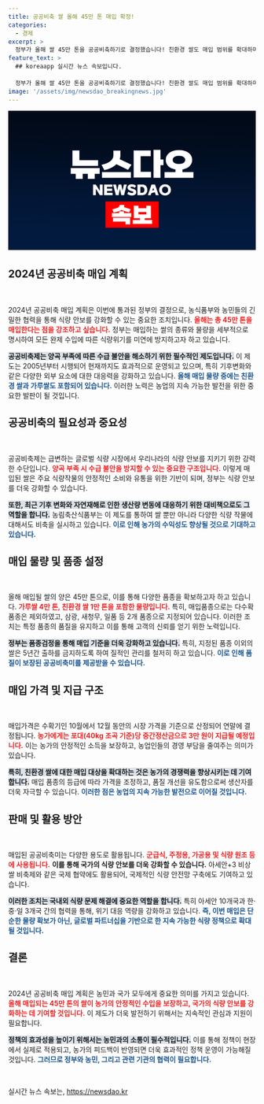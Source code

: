 ```yaml
---
title: 공공비축 쌀 올해 45만 톤 매입 확정!
categories:
  - 경제
excerpt: >
  정부가 올해 쌀 45만 톤을 공공비축하기로 결정했습니다! 친환경 쌀도 매입 범위를 확대하며 농가 지원을 강화하는 이 변화가 식량 안보에 미칠 영향은? 클릭해 확인하세요!
feature_text: >
  ## koreaapp 실시간 뉴스 속보입니다.

  정부가 올해 쌀 45만 톤을 공공비축하기로 결정했습니다! 친환경 쌀도 매입 범위를 확대하며 농가 지원을 강화하는 이 변화가 식량 안보에 미칠 영향은? 클릭해 확인하세요!
image: '/assets/img/newsdao_breakingnews.jpg'
---
```


<p><img src="/assets/img/newsdao_breakingnews.jpg" alt="koreaapp 속보" /></p>

<h2 data-ke-size="size26">2024년 공공비축 매입 계획</h2>

<p data-ke-size="size16">&nbsp;</p>

<p>2024년 공공비축 매입 계획은 이번에 통과된 정부의 결정으로, 농식품부와 농민들의 긴밀한 협력을 통해 식량 안보를 강화할 수 있는 중요한 조치입니다. <b><span style="color: #ee2323;">올해는 총 45만 톤을 매입한다는 점을 강조하고 싶습니다.</span></b> 정부는 매입하는 쌀의 종류와 물량을 세부적으로 명시하여 모든 완제 수입에 따른 식량위기를 미연에 방지하고자 하고 있습니다. </p>

<p><b><span style="background-color: #21538527;">공공비축제는 양곡 부족에 따른 수급 불안을 해소하기 위한 필수적인 제도입니다.</span></b> 이 제도는 2005년부터 시행되어 현재까지도 효과적으로 운영되고 있으며, 특히 기후변화와 같은 다양한 외부 요소에 대한 대응력을 강화하고 있습니다. <b><span style="color: #1a5490;">올해 매입 물량 중에는 친환경 쌀과 가루쌀도 포함되어 있습니다.</span></b> 이러한 노력은 농업의 지속 가능한 발전을 위한 중요한 발판이 될 것입니다.</p>

<h2 data-ke-size="size26">공공비축의 필요성과 중요성</h2>

<p data-ke-size="size16">&nbsp;</p>

<p>공공비축제는 급변하는 글로벌 식량 시장에서 우리나라의 식량 안보를 지키기 위한 강력한 수단입니다. <b><span style="color: #ee2323;">양곡 부족 시 수급 불안을 방지할 수 있는 중요한 구조입니다.</span></b> 이렇게 매입된 쌀은 주요 식량작물의 안정적인 소비와 유통을 위한 기반이 되며, 정부는 식량 안보를 더욱 강화할 수 있습니다. </p>

<p><b><span style="background-color: #21538527;">또한, 최근 기후 변화와 자연재해로 인한 생산량 변동에 대응하기 위한 대비책으로도 그 역할을 합니다.</span></b> 농림축산식품부는 이 제도를 통하여 쌀 뿐만 아니라 다양한 식량 작물에 대해서도 비축을 실시하고 있습니다. <b><span style="color: #1a5490;">이로 인해 농가의 수익성도 향상될 것으로 기대하고 있습니다.</span></b></p>

<h2 data-ke-size="size26">매입 물량 및 품종 설정</h2>

<p data-ke-size="size16">&nbsp;</p>

<p>올해 매입될 쌀의 양은 45만 톤으로, 이를 통해 다양한 품종을 확보하고자 하고 있습니다. <b><span style="color: #ee2323;">가루쌀 4만 톤, 친환경 쌀 1만 톤을 포함한 물량입니다.</span></b> 특히, 매입품종으로는 다수확 품종은 제외하였고, 삼광, 새청무, 일품 등 2개 품종으로 지정되어 있습니다. 이러한 조치는 특정 품종의 품질을 유지하고 이를 통해 고객의 신뢰를 얻기 위한 노력입니다. </p>

<p><b><span style="background-color: #21538527;">정부는 품종검정을 통해 매입 기준을 더욱 강화하고 있습니다.</span></b> 특히, 지정된 품종 이외의 쌀은 5년간 출하를 금지하도록 하여 질적인 관리를 철저히 하고 있습니다. <b><span style="color: #1a5490;">이로 인해 품질이 보장된 공공비축미를 제공받을 수 있습니다.</span></b></p>

<h2 data-ke-size="size26">매입 가격 및 지급 구조</h2>

<p data-ke-size="size16">&nbsp;</p>

<p>매입가격은 수확기인 10월에서 12월 동안의 시장 가격을 기준으로 산정되어 연말에 결정됩니다. <b><span style="color: #ee2323;">농가에게는 포대(40kg 조곡 기준)당 중간정산금으로 3만 원이 지급될 예정입니다.</span></b> 이는 농가의 안정적인 소득을 보장하고, 농업인들의 경영 부담을 줄여주는 의미가 있습니다. </p>

<p><b><span style="background-color: #21538527;">특히, 친환경 쌀에 대한 매입 대상을 확대하는 것은 농가의 경쟁력을 향상시키는 데 기여합니다.</span></b> 매입 품종의 등급에 따라 가격을 조정하고, 품질 개선을 유도함으로써 생산자를 더욱 자극할 수 있습니다. <b><span style="color: #1a5490;">이러한 점은 농업의 지속 가능한 발전으로 이어질 것입니다.</span></b> </p>

<h2 data-ke-size="size26">판매 및 활용 방안</h2>

<p data-ke-size="size16">&nbsp;</p>

<p>매입된 공공비축미는 다양한 용도로 활용됩니다. <b><span style="color: #ee2323;">군급식, 주정용, 가공용 및 식량 원조 등에 사용됩니다.</span></b> <strong>이를 통해 국가의 식량 안보를 더욱 강화할 수 있습니다.</strong> 아세안+3 비상 쌀 비축제와 같은 국제 협약에도 활용되어, 국제적인 식량 안전망 구축에도 기여하고 있습니다. </p>

<p><b><span style="background-color: #21538527;">이러한 조치는 국내외 식량 문제 해결에 중요한 역할을 합니다.</span></b> 특히 아세안 10개국과 한·중·일 3개국 간의 협력을 통해, 위기 대응 역량을 강화하고 있습니다. <b><span style="color: #1a5490;">즉, 이번 매입은 단순한 물량 확보가 아닌, 글로벌 파트너십을 기반으로 한 지속 가능한 식량 정책으로 확대될 것입니다.</span></b></p>

<h2 data-ke-size="size26">결론</h2>

<p data-ke-size="size16">&nbsp;</p>

<p>2024년 공공비축 매입 계획은 농민과 국가 모두에게 중요한 의미를 가지고 있습니다. <b><span style="color: #ee2323;">올해 매입되는 45만 톤의 쌀이 농가의 안정적인 수입을 보장하고, 국가의 식량 안보를 강화하는 데 기여할 것입니다.</span></b> 이 제도가 더욱 발전하기 위해서는 지속적인 관심과 지원이 필요합니다. </p>

<p><b><span style="background-color: #21538527;">정책의 효과성을 높이기 위해서는 농민과의 소통이 필수적입니다.</span></b> 이를 통해 정책이 현장에서 실제로 적용되고, 농가의 피드백이 반영되면 더욱 효과적인 정책 운영이 가능해질 것입니다. <b><span style="color: #1a5490;">그러므로 정부와 농민, 그리고 관련 기관의 협력이 필요합니다.</span></b> </p>

<p data-ke-size="size16">&nbsp;</p>
실시간 뉴스 속보는, <a href="https://newsdao.kr" rel="dofollow">https://newsdao.kr</a>


